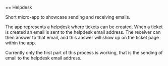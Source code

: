 == Helpdesk

Short micro-app to showcase sending and receiving emails.

The app represents a helpdesk where tickets can be created. When a ticket is created an email is sent to the helpdesk email address. The receiver can then answer to that email, and this answer will show up on the ticket page within the app.

Currently only the first part of this process is working, that is the sending of email to the helpdesk email address.

